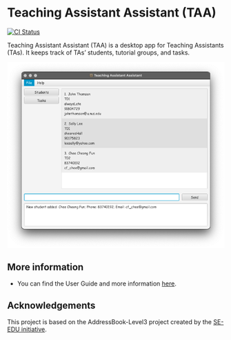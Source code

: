 # Teaching Assistant Assistant (TAA)

[![CI Status](https://github.com/AY2223S1-CS2103T-T13-1/tp/workflows/Java%20CI/badge.svg)](https://github.com/AY2223S1-CS2103T-T13-1/tp/actions)

Teaching Assistant Assistant (TAA) is a desktop app for Teaching Assistants (TAs).
It keeps track of TAs’ students, tutorial groups, and tasks.

![Ui](docs/images/Ui.png)

## More information

- You can find the User Guide and more information [here](https://ay2223s1-cs2103t-t13-1.github.io/tp/).

## Acknowledgements

This project is based on the AddressBook-Level3 project
created by the [SE-EDU initiative](https://se-education.org).
